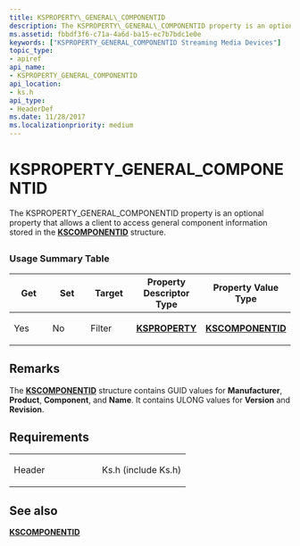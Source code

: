 ```yaml
---
title: KSPROPERTY\_GENERAL\_COMPONENTID
description: The KSPROPERTY\_GENERAL\_COMPONENTID property is an optional property that allows a client to access general component information stored in the KSCOMPONENTID structure.
ms.assetid: fbbdf3f6-c71a-4a6d-ba15-ec7b7bdc1e0e
keywords: ["KSPROPERTY_GENERAL_COMPONENTID Streaming Media Devices"]
topic_type:
- apiref
api_name:
- KSPROPERTY_GENERAL_COMPONENTID
api_location:
- ks.h
api_type:
- HeaderDef
ms.date: 11/28/2017
ms.localizationpriority: medium
---
```


# KSPROPERTY\_GENERAL\_COMPONENTID


The KSPROPERTY\_GENERAL\_COMPONENTID property is an optional property that allows a client to access general component information stored in the [**KSCOMPONENTID**](https://docs.microsoft.com/windows-hardware/drivers/ddi/ks/ns-ks-kscomponentid) structure.

## <span id="ddk_ksproperty_general_componentid_ks"></span><span id="DDK_KSPROPERTY_GENERAL_COMPONENTID_KS"></span>


### Usage Summary Table

<table>
<colgroup>
<col width="20%" />
<col width="20%" />
<col width="20%" />
<col width="20%" />
<col width="20%" />
</colgroup>
<thead>
<tr class="header">
<th>Get</th>
<th>Set</th>
<th>Target</th>
<th>Property Descriptor Type</th>
<th>Property Value Type</th>
</tr>
</thead>
<tbody>
<tr class="odd">
<td><p>Yes</p></td>
<td><p>No</p></td>
<td><p>Filter</p></td>
<td><p><a href="https://docs.microsoft.com/windows-hardware/drivers/ddi/ks/ns-ks-ksidentifier" data-raw-source="[&lt;strong&gt;KSPROPERTY&lt;/strong&gt;](https://docs.microsoft.com/windows-hardware/drivers/ddi/ks/ns-ks-ksidentifier)"><strong>KSPROPERTY</strong></a></p></td>
<td><p><a href="https://docs.microsoft.com/windows-hardware/drivers/ddi/ks/ns-ks-kscomponentid" data-raw-source="[&lt;strong&gt;KSCOMPONENTID&lt;/strong&gt;](https://docs.microsoft.com/windows-hardware/drivers/ddi/ks/ns-ks-kscomponentid)"><strong>KSCOMPONENTID</strong></a></p></td>
</tr>
</tbody>
</table>

 

Remarks
-------

The [**KSCOMPONENTID**](https://docs.microsoft.com/windows-hardware/drivers/ddi/ks/ns-ks-kscomponentid) structure contains GUID values for **Manufacturer**, **Product**, **Component**, and **Name**. It contains ULONG values for **Version** and **Revision**.

Requirements
------------

<table>
<colgroup>
<col width="50%" />
<col width="50%" />
</colgroup>
<tbody>
<tr class="odd">
<td><p>Header</p></td>
<td>Ks.h (include Ks.h)</td>
</tr>
</tbody>
</table>

## See also


[**KSCOMPONENTID**](https://docs.microsoft.com/windows-hardware/drivers/ddi/ks/ns-ks-kscomponentid)

 

 






